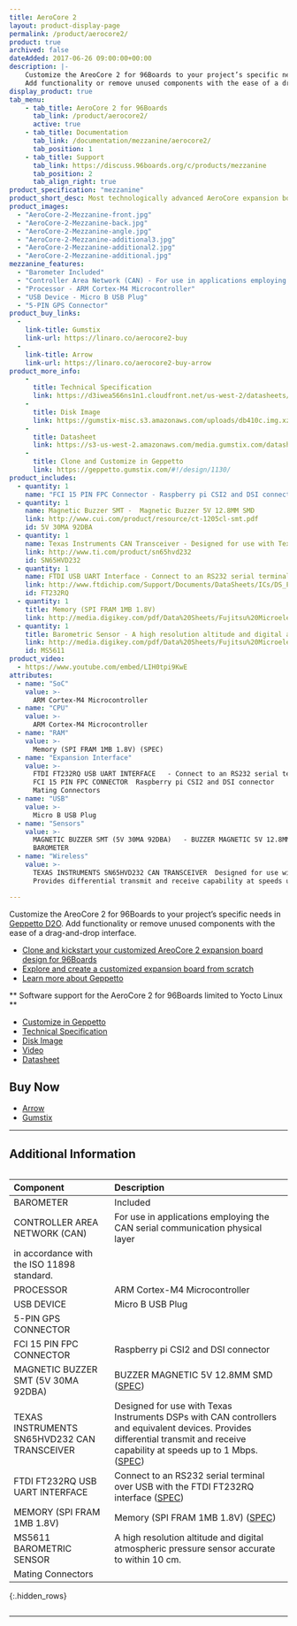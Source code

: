 ```yaml
---
title: AeroCore 2
layout: product-display-page
permalink: /product/aerocore2/
product: true
archived: false
dateAdded: 2017-06-26 09:00:00+00:00
description: |-
    Customize the AreoCore 2 for 96Boards to your project’s specific needs in Geppetto D2O.
    Add functionality or remove unused components with the ease of a drag-and-drop interface.
display_product: true
tab_menu:
    - tab_title: AeroCore 2 for 96Boards
      tab_link: /product/aerocore2/
      active: true
    - tab_title: Documentation
      tab_link: /documentation/mezzanine/aerocore2/
      tab_position: 1
    - tab_title: Support
      tab_link: https://discuss.96boards.org/c/products/mezzanine
      tab_position: 2
      tab_align_right: true
product_specification: "mezzanine"
product_short_desc: Most technologically advanced AeroCore expansion board with LTE support
product_images:
  - "AeroCore-2-Mezzanine-front.jpg"
  - "AeroCore-2-Mezzanine-back.jpg"
  - "AeroCore-2-Mezzanine-angle.jpg"
  - "AeroCore-2-Mezzanine-additional3.jpg"
  - "AeroCore-2-Mezzanine-additional2.jpg"
  - "AeroCore-2-Mezzanine-additional.jpg"
mezzanine_features:
  - "Barometer Included"
  - "Controller Area Network (CAN) - For use in applications employing the CAN serial communication physical layer in accordance with the ISO 11898 standard."
  - "Processor - ARM Cortex-M4 Microcontroller"
  - "USB Device - Micro B USB Plug"
  - "5-PIN GPS Connector"
product_buy_links:
  -
    link-title: Gumstix
    link-url: https://linaro.co/aerocore2-buy
  -
    link-title: Arrow
    link-url: https://linaro.co/aerocore2-buy-arrow
product_more_info:
    -
      title: Technical Specification
      link: https://d3iwea566ns1n1.cloudfront.net/us-west-2/datasheets/geppetto/855bc28811a023824742294171238a8175770196.pdf
    -
      title: Disk Image
      link: https://gumstix-misc.s3.amazonaws.com/uploads/db410c.img.xz
    -
      title: Datasheet
      link: https://s3-us-west-2.amazonaws.com/media.gumstix.com/datasheets/PKG900000000351.pdf
    -
      title: Clone and Customize in Geppetto
      link: https://geppetto.gumstix.com/#!/design/1130/
product_includes:
  - quantity: 1
    name: "FCI 15 PIN FPC Connector - Raspberry pi CSI2 and DSI connector"
  - quantity: 1
    name: Magnetic Buzzer SMT -  Magnetic Buzzer 5V 12.8MM SMD
    link: http://www.cui.com/product/resource/ct-1205cl-smt.pdf
    id: 5V 30MA 92DBA
  - quantity: 1
    name: Texas Instruments CAN Transceiver	- Designed for use with Texas Instruments DSPs with CAN controllers and equivalent devices. Provides differential transmit and receive capability at speeds up to 1 Mbps
    link: http://www.ti.com/product/sn65hvd232
    id: SN65HVD232
  - quantity: 1
    name: FTDI USB UART Interface - Connect to an RS232 serial terminal over USB with the FTDI FT232RQ interface
    link: http://www.ftdichip.com/Support/Documents/DataSheets/ICs/DS_FT232R.pdf
    id: FT232RQ
  - quantity: 1
    title: Memory (SPI FRAM 1MB 1.8V)
    link: http://media.digikey.com/pdf/Data%20Sheets/Fujitsu%20Microelectronics%20America/MB85RS1MT.pdf
  - quantity: 1
    title: Barometric Sensor - A high resolution altitude and digital atmospheric pressure sensor accurate to within 10 cm.
    link: http://media.digikey.com/pdf/Data%20Sheets/Fujitsu%20Microelectronics%20America/MB85RS1MT.pdf
    id: MS5611
product_video:
  - https://www.youtube.com/embed/LIH0tpi9KwE
attributes:
  - name: "SoC"
    value: >-
      ARM Cortex-M4 Microcontroller
  - name: "CPU"
    value: >-
      ARM Cortex-M4 Microcontroller
  - name: "RAM"
    value: >-
      Memory (SPI FRAM 1MB 1.8V) (SPEC)
  - name: "Expansion Interface"
    value: >-
      FTDI FT232RQ USB UART INTERFACE	- Connect to an RS232 serial terminal over USB with the FTDI FT232RQ interface (SPEC)
      FCI 15 PIN FPC CONNECTOR	Raspberry pi CSI2 and DSI connector
      Mating Connectors
  - name: "USB"
    value: >-
      Micro B USB Plug
  - name: "Sensors"
    value: >-
      MAGNETIC BUZZER SMT (5V 30MA 92DBA)	- BUZZER MAGNETIC 5V 12.8MM SMD (SPEC)
      BAROMETER
  - name: "Wireless"
    value: >-
      TEXAS INSTRUMENTS SN65HVD232 CAN TRANSCEIVER	Designed for use with Texas Instruments DSPs with CAN controllers and equivalent devices.
      Provides differential transmit and receive capability at speeds up to 1 Mbps. (SPEC)

---
```

Customize the AreoCore 2 for 96Boards to your project’s specific needs in [Geppetto D2O](https://www.gumstix.com/geppetto). Add functionality or remove unused components with the ease of a drag-and-drop interface.

- [Clone and kickstart your customized AreoCore 2 expansion board design for 96Boards](https://geppetto.gumstix.com/#!/design/1130/)
- [Explore and create a customized expansion board from scratch](https://geppetto.gumstix.com/)
- [Learn more about Geppetto](https://www.gumstix.com/geppetto)

** Software support for the AeroCore 2 for 96Boards limited to Yocto Linux **

- [Customize in Geppetto](https://geppetto.gumstix.com/#!/design/1130/)
- [Technical Specification](https://d3iwea566ns1n1.cloudfront.net/us-west-2/datasheets/geppetto/855bc28811a023824742294171238a8175770196.pdf)
- [Disk Image](https://gumstix-misc.s3.amazonaws.com/uploads/db410c.img.xz)
- [Video](https://youtu.be/LIH0tpi9KwE)
- [Datasheet](https://s3-us-west-2.amazonaws.com/media.gumstix.com/datasheets/PKG900000000351.pdf)


## Buy Now

- [Arrow](http://link.linaro.org/aerocore2-buy-arrow)
- [Gumstix](http://link.linaro.org/aerocore2-buy)

***

## Additional Information
<div style="overflow-x:scroll;" markdown="1">


|   Component                                       |   Description                                                                                    |
|:--------------------------------------------------|:-------------------------------------------------------------------------------------------------|
|  BAROMETER                                        | Included                                                                                         |
|  CONTROLLER AREA NETWORK (CAN)                    | For use in applications employing the CAN serial communication physical layer
in accordance with the ISO 11898 standard.  |
|  PROCESSOR                                        | ARM Cortex-M4 Microcontroller                                                                    |
|  USB DEVICE                                       | Micro B USB Plug                                                                                 |
|  5-PIN GPS CONNECTOR                              |                                                                                                  |
|  FCI 15 PIN FPC CONNECTOR                         | Raspberry pi CSI2 and DSI connector                                                              |
|  MAGNETIC BUZZER SMT (5V 30MA 92DBA)              | BUZZER MAGNETIC 5V 12.8MM SMD ([SPEC](http://www.cui.com/product/resource/ct-1205cl-smt.pdf))    |
|  TEXAS INSTRUMENTS SN65HVD232 CAN TRANSCEIVER     | Designed for use with Texas Instruments DSPs with CAN controllers and equivalent devices. Provides differential transmit and receive capability at speeds up to 1 Mbps. ([SPEC](http://www.ti.com/product/sn65hvd232))                                |
|  FTDI FT232RQ USB UART INTERFACE                  | Connect to an RS232 serial terminal over USB with the FTDI FT232RQ interface ([SPEC](http://www.ftdichip.com/Support/Documents/DataSheets/ICs/DS_FT232R.pdf))                                                                                  |
|  MEMORY (SPI FRAM 1MB 1.8V)                       | Memory (SPI FRAM 1MB 1.8V) ([SPEC](http://media.digikey.com/pdf/Data%20Sheets/Fujitsu%20Microelectronics%20America/MB85RS1MT.pdf))                                                                                               |
|  MS5611 BAROMETRIC SENSOR                         | A high resolution altitude and digital atmospheric pressure sensor accurate to within 10 cm.     |
|  Mating Connectors                                |                                                                                                  |
{:.hidden_rows}

</div>

***
